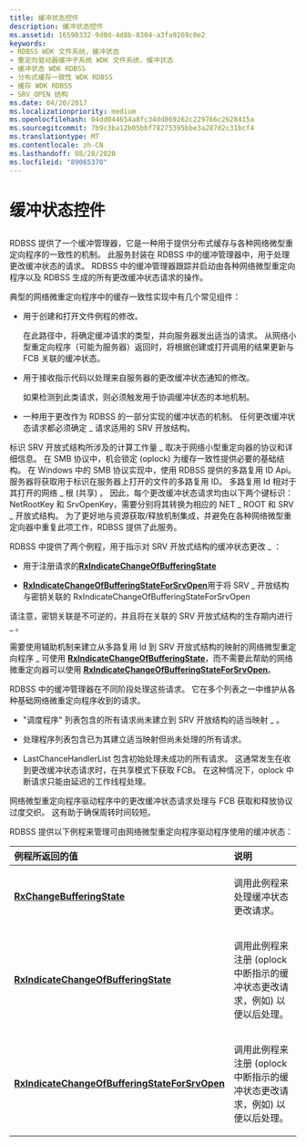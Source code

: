 ```yaml
---
title: 缓冲状态控件
description: 缓冲状态控件
ms.assetid: 16590332-9d0d-4d8b-8304-a3fa9269c0e2
keywords:
- RDBSS WDK 文件系统，缓冲状态
- 重定向驱动器缓冲子系统 WDK 文件系统，缓冲状态
- 缓冲状态 WDK RDBSS
- 分布式缓存一致性 WDK RDBSS
- 缓存 WDK RDBSS
- SRV_OPEN 结构
ms.date: 04/20/2017
ms.localizationpriority: medium
ms.openlocfilehash: 04dd044654a8fc34dd869262c229766c2628415a
ms.sourcegitcommit: 7b9c3ba12b05bbf78275395bbe3a287d2c31bcf4
ms.translationtype: MT
ms.contentlocale: zh-CN
ms.lasthandoff: 08/28/2020
ms.locfileid: "89065370"
---
```

# <a name="buffering-state-control"></a>缓冲状态控件


## <span id="ddk_buffering_state_control_if"></span><span id="DDK_BUFFERING_STATE_CONTROL_IF"></span>


RDBSS 提供了一个缓冲管理器，它是一种用于提供分布式缓存与各种网络微型重定向程序的一致性的机制。 此服务封装在 RDBSS 中的缓冲管理器中，用于处理更改缓冲状态的请求。 RDBSS 中的缓冲管理器跟踪并启动由各种网络微型重定向程序以及 RDBSS 生成的所有更改缓冲状态请求的操作。

典型的网络微重定向程序中的缓存一致性实现中有几个常见组件：

-   用于创建和打开文件例程的修改。

    在此路径中，将确定缓冲请求的类型，并向服务器发出适当的请求。 从网络小型重定向程序（可能为服务器）返回时，将根据创建或打开调用的结果更新与 FCB 关联的缓冲状态。

-   用于接收指示代码以处理来自服务器的更改缓冲状态通知的修改。

    如果检测到此类请求，则必须触发用于协调缓冲状态的本地机制。

-   一种用于更改作为 RDBSS 的一部分实现的缓冲状态的机制。 任何更改缓冲状态请求都必须确定 \_ 请求适用的 SRV 开放结构。

标识 SRV 开放式结构所涉及的计算工作量 \_ 取决于网络小型重定向器的协议和详细信息。 在 SMB 协议中，机会锁定 (oplock) 为缓存一致性提供必要的基础结构。 在 Windows 中的 SMB 协议实现中，使用 RDBSS 提供的多路复用 ID Api。 服务器将获取用于标识在服务器上打开的文件的多路复用 ID。 多路复用 Id 相对于其打开的网络 \_ 根 (共享) 。 因此，每个更改缓冲状态请求均由以下两个键标识： NetRootKey 和 SrvOpenKey，需要分别将其转换为相应的 NET \_ ROOT 和 SRV \_ 开放式结构。 为了更好地与资源获取/释放机制集成，并避免在各种网络微型重定向器中重复此项工作，RDBSS 提供了此服务。

RDBSS 中提供了两个例程，用于指示对 SRV 开放式结构的缓冲状态更改 \_ ：

-   用于注册请求的[**RxIndicateChangeOfBufferingState**](/windows-hardware/drivers/ddi/rxprocs/nf-rxprocs-rxindicatechangeofbufferingstate)

-   [**RxIndicateChangeOfBufferingStateForSrvOpen**](/windows-hardware/drivers/ddi/rxprocs/nf-rxprocs-rxindicatechangeofbufferingstateforsrvopen)用于将 SRV \_ 开放结构与密钥关联的 RxIndicateChangeOfBufferingStateForSrvOpen

请注意，密钥关联是不可逆的，并且将在关联的 SRV 开放式结构的生存期内进行 \_ 。

需要使用辅助机制来建立从多路复用 Id 到 SRV 开放式结构的映射的网络微型重定向程序 \_ 可使用 [**RxIndicateChangeOfBufferingState**](/windows-hardware/drivers/ddi/rxprocs/nf-rxprocs-rxindicatechangeofbufferingstate)，而不需要此帮助的网络微重定向器可以使用 [**RxIndicateChangeOfBufferingStateForSrvOpen**](/windows-hardware/drivers/ddi/rxprocs/nf-rxprocs-rxindicatechangeofbufferingstateforsrvopen)。

RDBSS 中的缓冲管理器在不同阶段处理这些请求。 它在多个列表之一中维护从各种基础网络微重定向程序收到的请求。

-   "调度程序" 列表包含的所有请求尚未建立到 SRV 开放结构的适当映射 \_ 。

-   处理程序列表包含已为其建立适当映射但尚未处理的所有请求。

-   LastChanceHandlerList 包含初始处理未成功的所有请求。 这通常发生在收到更改缓冲状态请求时，在共享模式下获取 FCB。 在这种情况下，oplock 中断请求只能由延迟的工作线程处理。

网络微型重定向程序驱动程序中的更改缓冲状态请求处理与 FCB 获取和释放协议过度交织。 这有助于确保周转时间较短。

RDBSS 提供以下例程来管理可由网络微型重定向程序驱动程序使用的缓冲状态：

<table>
<colgroup>
<col width="50%" />
<col width="50%" />
</colgroup>
<thead>
<tr class="header">
<th align="left">例程所返回的值</th>
<th align="left">说明</th>
</tr>
</thead>
<tbody>
<tr class="odd">
<td align="left"><p><a href="https://docs.microsoft.com/windows-hardware/drivers/ddi/rxprocs/nf-rxprocs-rxchangebufferingstate" data-raw-source="[&lt;strong&gt;RxChangeBufferingState&lt;/strong&gt;](/windows-hardware/drivers/ddi/rxprocs/nf-rxprocs-rxchangebufferingstate)"><strong>RxChangeBufferingState</strong></a></p></td>
<td align="left"><p>调用此例程来处理缓冲状态更改请求。</p></td>
</tr>
<tr class="even">
<td align="left"><p><a href="https://docs.microsoft.com/windows-hardware/drivers/ddi/rxprocs/nf-rxprocs-rxindicatechangeofbufferingstate" data-raw-source="[&lt;strong&gt;RxIndicateChangeOfBufferingState&lt;/strong&gt;](/windows-hardware/drivers/ddi/rxprocs/nf-rxprocs-rxindicatechangeofbufferingstate)"><strong>RxIndicateChangeOfBufferingState</strong></a></p></td>
<td align="left"><p>调用此例程来注册 (oplock 中断指示的缓冲状态更改请求，例如) 以便以后处理。</p></td>
</tr>
<tr class="odd">
<td align="left"><p><a href="https://docs.microsoft.com/windows-hardware/drivers/ddi/rxprocs/nf-rxprocs-rxindicatechangeofbufferingstateforsrvopen" data-raw-source="[&lt;strong&gt;RxIndicateChangeOfBufferingStateForSrvOpen&lt;/strong&gt;](/windows-hardware/drivers/ddi/rxprocs/nf-rxprocs-rxindicatechangeofbufferingstateforsrvopen)"><strong>RxIndicateChangeOfBufferingStateForSrvOpen</strong></a></p></td>
<td align="left"><p>调用此例程来注册 (oplock 中断指示的缓冲状态更改请求，例如) 以便以后处理。</p></td>
</tr>
</tbody>
</table>

 

 

